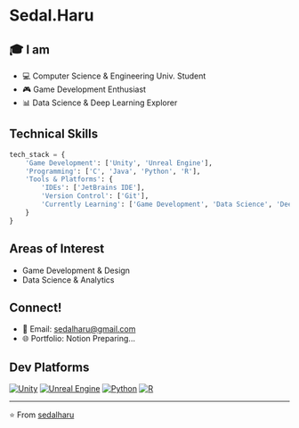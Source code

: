 # Sedal.Haru

## 🎓 I am
- 💻 Computer Science & Engineering Univ. Student
- 🎮 Game Development Enthusiast
- 📊 Data Science & Deep Learning Explorer

## Technical Skills 
```python
tech_stack = {
    'Game Development': ['Unity', 'Unreal Engine'],
    'Programming': ['C', 'Java', 'Python', 'R'],
    'Tools & Platforms': {
        'IDEs': ['JetBrains IDE'],
        'Version Control': ['Git'],
        'Currently Learning': ['Game Development', 'Data Science', 'Deep Learning']
    }
}
```

## Areas of Interest
- Game Development & Design
- Data Science & Analytics


## Connect!
- 📧 Email: sedalharu@gmail.com
- 🌐 Portfolio: Notion Preparing...

## Dev Platforms
[![Unity](https://img.shields.io/badge/Unity-000000?style=for-the-badge&logo=unity&logoColor=white)](https://unity.com/)
[![Unreal Engine](https://img.shields.io/badge/Unreal%20Engine-313131?style=for-the-badge&logo=unreal-engine&logoColor=white)](https://www.unrealengine.com/)
[![Python](https://img.shields.io/badge/Python-3776AB?style=for-the-badge&logo=python&logoColor=white)](https://www.python.org/)
[![R](https://img.shields.io/badge/R-276DC3?style=for-the-badge&logo=r&logoColor=white)](https://www.r-project.org/)

---
⭐️ From [sedalharu](https://github.com/sedalharu)
